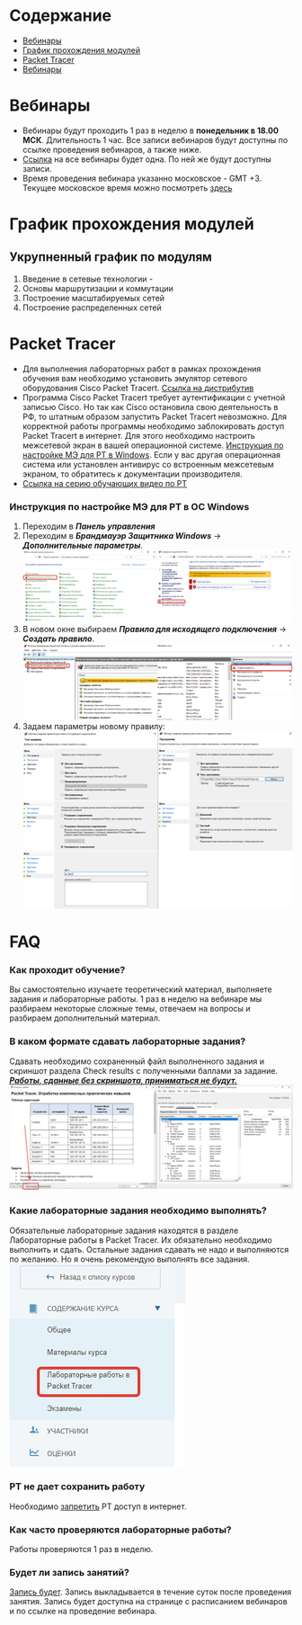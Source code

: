 # Содержание

* [Вебинары](#вебинары)
* [График прохождения модулей](#график-прохождения-модулей)
* [Packet Tracer](#packet-tracer)
* [Вебинары](#вебинары)

# Вебинары

* Вебинары будут проходить 1 раз в неделю в **понедельник в 18.00 МСК**. Длительность 1 час. Все записи вебинаров будут
  доступны по ссылке проведения вебинаров, а также ниже.
* [Ссылка](https://webinar.tusur.ru/b/j7f-qdz-1zz-qff) на все вебинары будет одна. По ней же будут доступны записи.
* Время проведения вебинара указанно московское - GMT +3. Текущее московское время можно
  посмотреть [здесь](https://time100.ru/)

# График прохождения модулей

## Укрупненный график по модулям

1. Введение в сетевые технологии -
2. Основы маршрутизации и коммутации
3. Построение масштабируемых сетей
4. Построение распределенных сетей

# Packet Tracer

* Для выполнения лабораторных работ в рамках прохождения обучения вам необходимо установить эмулятор сетевого
  оборудования Cisco Packet Tracert. [Ссылка на дистрибутив](https://cloud.tusur.ru/index.php/s/iYi6iHfzZaPRLLw)
* Программа Cisco Packet Tracert требует аутентификации с учетной записью Cisco. Но так как Cisco остановила свою
  деятельность в РФ, то штатным образом запустить Packet Tracert невозможно. Для корректной работы программы необходимо
  заблокировать доступ Packet Tracert в интернет. Для этого необходимо настроить межсетевой экран в вашей операционной
  системе. [Инструкция по настройке МЭ для PT в Windows](#инструкция-по-настройке-мэ-для-pt-в-ос-windows). Если у вас
  другая операционная система или установлен антивирус со встроенным межсетевым экраном, то обратитесь к документации
  производителя.
* [Ссылка на серию обучающих видео по PT](http://tutorials.ptnetacad.net/)

### Инструкция по настройке МЭ для PT в ОС Windows

1. Переходим в ***Панель управления***
2. Переходим в ***Брандмауэр Защитника Windows*** -> ***Дополнительные параметры***.
   ![img](/assets/images/block_pt_win_01.png)
2. В новом окне выбираем ***Правила для исходящего подключения*** -> ***Создать правило***.
   ![img](/assets/images/block_pt_win_02.png)
3. Задаем параметры новому правилу:
   ![img](/assets/images/block_pt_win_03.png)

# FAQ

### Как проходит обучение?

Вы самостоятельно изучаете теоретический материал, выполняете задания и лабораторные работы. 1 раз в неделю на вебинаре
мы разбираем некоторые сложные темы, отвечаем на вопросы и разбираем дополнительный материал.

### В каком формате сдавать лабораторные задания?

Сдавать необходимо сохраненный файл выполненного задания и скриншот раздела Check results с полученными баллами за
задание.    
<ins>***Работы, сданные без скриншота, приниматься не будут.***</ins>    
![img](/assets/images/FAQ_hw1.png)

### Какие лабораторные задания необходимо выполнять?

Обязательные лабораторные задания находятся в разделе Лабораторные работы в Packet Tracer. Их обязательно необходимо
выполнить и сдать. Остальные задания сдавать не надо и выполняются по желанию. Но я очень рекомендую выполнять все
задания.    
![img](/assets/images/FAQ_hw2.png)

### PT не дает сохранить работу

Необходимо [запретить](#packet-tracer) PT доступ в интернет.

### Как часто проверяются лабораторные работы?

Работы проверяются 1 раз в неделю.

### Будет ли запись занятий?

[Запись будет](#вебинары). Запись выкладывается в течение суток после проведения занятия. Запись будет доступна на
странице с
расписанием вебинаров и по ссылке на проведение вебинара.
